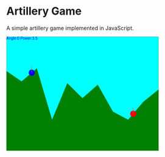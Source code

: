 Artillery Game
==============

A simple artillery game implemented in JavaScript.

<img src="Screenshot.png" />
